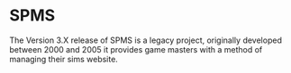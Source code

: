 SPMS
====

The Version 3.X release of SPMS is a legacy project, originally developed between 2000 and 2005 it provides game masters with a method of managing their sims website.